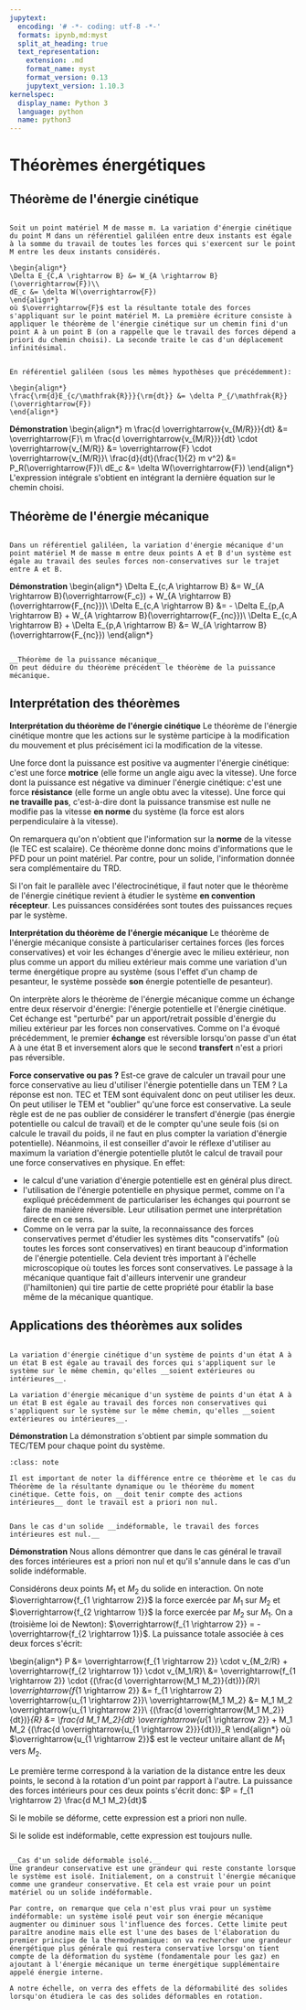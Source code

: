 ```yaml
---
jupytext:
  encoding: '# -*- coding: utf-8 -*-'
  formats: ipynb,md:myst
  split_at_heading: true
  text_representation:
    extension: .md
    format_name: myst
    format_version: 0.13
    jupytext_version: 1.10.3
kernelspec:
  display_name: Python 3
  language: python
  name: python3
---
```

# Théorèmes énergétiques

## Théorème de l'énergie cinétique

````{important} __Fondamental : Théorème de l'énergie cinétique__

Soit un point matériel M de masse m. La variation d'énergie cinétique du point M dans un référentiel galiléen entre deux instants est égale à la somme du travail de toutes les forces qui s'exercent sur le point M entre les deux instants considérés.

\begin{align*}
\Delta E_{C,A \rightarrow B} &= W_{A \rightarrow B} (\overrightarrow{F})\\
dE_c &= \delta W(\overrightarrow{F})
\end{align*}
où $\overrightarrow{F}$ est la résultante totale des forces s'appliquant sur le point matériel M. La première écriture consiste à appliquer le théorème de l'énergie cinétique sur un chemin fini d'un point A à un point B (on a rappelle que le travail des forces dépend a priori du chemin choisi). La seconde traite le cas d'un déplacement infinitésimal.
````

````{important} __Fondamental : Théorème de la puissance cinétique__

En référentiel galiléen (sous les mêmes hypothèses que précédemment):

\begin{align*}
\frac{\rm{d}E_{c/\mathfrak{R}}}{\rm{dt}} &= \delta P_{/\mathfrak{R}}(\overrightarrow{F})
\end{align*}
````

__Démonstration__
\begin{align*}
m \frac{d \overrightarrow{v_{M/R}}}{dt} &= \overrightarrow{F}\\
m \frac{d \overrightarrow{v_{M/R}}}{dt} \cdot \overrightarrow{v_{M/R}} &= \overrightarrow{F} \cdot \overrightarrow{v_{M/R}}\\
\frac{d}{dt}(\frac{1}{2} m v^2) &= P_R(\overrightarrow{F})\\
dE_c &= \delta W(\overrightarrow{F})
\end{align*}
L'expression intégrale s'obtient en intégrant la dernière équation sur le chemin choisi.


## Théorème de l'énergie mécanique

````{important} __Fondamental : Théorème de l'énergie mécanique__

Dans un référentiel galiléen, la variation d'énergie mécanique d'un point matériel M de masse m entre deux points A et B d'un système est égale au travail des seules forces non-conservatives sur le trajet entre A et B.
````


__Démonstration__
\begin{align*}
\Delta E_{c,A \rightarrow B} &= W_{A \rightarrow B}(\overrightarrow{F_c}) + W_{A \rightarrow B}(\overrightarrow{F_{nc}})\\
\Delta E_{c,A \rightarrow B} &= - \Delta E_{p,A \rightarrow B} + W_{A \rightarrow B}(\overrightarrow{F_{nc}})\\
\Delta E_{c,A \rightarrow B} + \Delta E_{p,A \rightarrow B} &= W_{A \rightarrow B}(\overrightarrow{F_{nc}})
\end{align*}
````{dropdown} Remarque

__Théorème de la puissance mécanique__
On peut déduire du théorème précédent le théorème de la puissance mécanique.

````

## Interprétation des théorèmes


__Interprétation du théorème de l'énergie cinétique__
Le théorème de l'énergie cinétique montre que les actions sur le système participe à la modification du mouvement et plus précisément ici la modification de la vitesse.

Une force dont la puissance est positive va augmenter l'énergie cinétique: c'est une force __motrice__ (elle forme un angle aigu avec la vitesse). Une force dont la puissance est négative va diminuer l'énergie cinétique: c'est une force __résistance__ (elle forme un angle obtu avec la vitesse). Une force qui __ne travaille pas__, c'est-à-dire dont la puissance transmise est nulle ne modifie pas la vitesse __en norme__ du système (la force est alors perpendiculaire à la vitesse).

On remarquera qu'on n'obtient que l'information sur la __norme__ de la vitesse (le TEC est scalaire). Ce théorème donne donc moins d'informations que le PFD pour un point matériel. Par contre, pour un solide, l'information donnée sera complémentaire du TRD.

Si l'on fait le parallèle avec l'électrocinétique, il faut noter que le théorème de l'énergie cinétique revient à étudier le système __en convention récepteur__. Les puissances considérées sont toutes des puissances reçues par le système.



__Interprétation du théorème de l'énergie mécanique__
Le théorème de l'énergie mécanique consiste à particulariser certaines forces (les forces conservatives) et voir les échanges d'énergie avec le milieu extérieur, non plus comme un apport du milieu extérieur mais comme une variation d'un terme énergétique propre au système (sous l'effet d'un champ de pesanteur, le système possède __son__ énergie potentielle de pesanteur).

On interprète alors le théorème de l'énergie mécanique comme un échange entre deux réservoir d'énergie: l'énergie potentielle et l'énergie cinétique. Cet échange est "perturbé" par un apport/retrait possible d'énergie du milieu extérieur par les forces non conservatives. Comme on l'a évoqué précédemment, le premier __échange__ est réversible lorsqu'on passe d'un état A à une état B et inversement alors que le second __transfert__ n'est a priori pas réversible.



__Force conservative ou pas ?__
Est-ce grave de calculer un travail pour une force conservative au lieu d'utiliser l'énergie potentielle dans un TEM ? La réponse est non. TEC et TEM sont équivalent donc on peut utiliser les deux. On peut utiliser le TEM et "oublier" qu'une force est conservative. La seule règle est de ne pas oublier de considérer le transfert d'énergie (pas énergie potentielle ou calcul de travail) et de le compter qu'une seule fois (si on calcule le travail du poids, il ne faut en plus compter la variation d'énergie potentielle). Néanmoins, il est conseiller d'avoir le réflexe d'utiliser au maximum la variation d'énergie potentielle plutôt le calcul de travail pour une force conservatives en physique. En effet:

* le calcul d'une variation d'énergie potentielle est en général plus direct.
* l'utilisation de l'énergie potentielle en physique permet, comme on l'a expliqué précédemment de particulariser les échanges qui pourront se faire de manière réversible. Leur utilisation permet une interprétation directe en ce sens.
* Comme on le verra par la suite, la reconnaissance des forces conservatives permet d'étudier les systèmes dits "conservatifs" (où toutes les forces sont conservatives) en tirant beaucoup d'information de l'énergie potentielle. Cela devient très important à l'échelle microscopique où toutes les forces sont conservatives. Le passage à la mécanique quantique fait d'ailleurs intervenir une grandeur (l'hamiltonien) qui tire partie de cette propriété pour établir la base même de la mécanique quantique.


## Applications des théorèmes aux solides

````{important} __Fondamental : Théorème de l'énergie cinétique/mécanique. Cas général.__

La variation d'énergie cinétique d'un système de points d'un état A à un état B est égale au travail des forces qui s'appliquent sur le système sur le même chemin, qu'elles __soient extérieures ou intérieures__.

La variation d'énergie mécanique d'un système de points d'un état A à un état B est égale au travail des forces non conservatives qui s'appliquent sur le système sur le même chemin, qu'elles __soient extérieures ou intérieures__.
````


__Démonstration__
La démonstration s'obtient par simple sommation du TEC/TEM pour chaque point du système.


````{admonition} Attention : Travail des forces intérieures
:class: note

Il est important de noter la différence entre ce théorème et le cas du Théorème de la résultante dynamique ou le théorème du moment cinétique. Cette fois, on __doit tenir compte des actions intérieures__ dont le travail est a priori non nul.

````

````{important} __Fondamental : Théorème de l'énergie cinétique/mécanique. Cas d'un solide indéformable.__

Dans le cas d'un solide __indéformable, le travail des forces intérieures est nul.__
````


__Démonstration__
Nous allons démontrer que dans le cas général le travail des forces intérieures est a priori non nul et qu'il s'annule dans le cas d'un solide indéformable.

Considérons deux points $M_1$ et $M_2$ du solide en interaction. On note $\overrightarrow{f_{1 \rightarrow 2}}$ la force exercée par $M_1$ sur $M_2$ et $\overrightarrow{f_{2 \rightarrow 1}}$ la force exercée par $M_2$ sur $M_1$. On a (troisième loi de Newton): $\overrightarrow{f_{1 \rightarrow 2}} = -\overrightarrow{f_{2 \rightarrow 1}}$. La puissance totale associée à ces deux forces s'écrit:

\begin{align*}
P &= \overrightarrow{f_{1 \rightarrow 2}} \cdot v_{M_2/R} + \overrightarrow{f_{2 \rightarrow 1}} \cdot v_{M_1/R}\\
&= \overrightarrow{f_{1 \rightarrow 2}} \cdot {(\frac{d \overrightarrow{M_1 M_2}}{dt})}_{R}\\
\overrightarrow{f_{1 \rightarrow 2}} &= f_{1 \rightarrow 2} \overrightarrow{u_{1 \rightarrow 2}}\\
\overrightarrow{M_1 M_2} &= M_1 M_2 \overrightarrow{u_{1 \rightarrow 2}}\\
{(\frac{d \overrightarrow{M_1 M_2}}{dt})}_{R} &= \frac{d M_1 M_2}{dt} \overrightarrow{u_{1 \rightarrow 2}} + M_1 M_2 {(\frac{d \overrightarrow{u_{1 \rightarrow 2}}}{dt})}_R
\end{align*}
où $\overrightarrow{u_{1 \rightarrow 2}}$ est le vecteur unitaire allant de $M_1$ vers $M_2$.

Le première terme correspond à la variation de la distance entre les deux points, le second à la rotation d'un point par rapport à l'autre. La puissance des forces intérieurs pour ces deux points s'écrit donc: $P = f_{1 \rightarrow 2} \frac{d M_1 M_2}{dt}$

Si le mobile se déforme, cette expression est a priori non nulle.

Si le solide est indéformable, cette expression est toujours nulle.


````{dropdown} Remarque

__Cas d'un solide déformable isolé.__
Une grandeur conservative est une grandeur qui reste constante lorsque le système est isolé. Initialement, on a construit l'énergie mécanique comme une grandeur conservative. Et cela est vraie pour un point matériel ou un solide indéformable.

Par contre, on remarque que cela n'est plus vrai pour un système indéformable: un système isolé peut voir son énergie mécanique augmenter ou diminuer sous l'influence des forces. Cette limite peut paraître anodine mais elle est l'une des bases de l'élaboration du premier principe de la thermodynamique: on va rechercher une grandeur énergétique plus générale qui restera conservative lorsqu'on tient compte de la déformation du système (fondamentale pour les gaz) en ajoutant à l'énergie mécanique un terme énergétique supplémentaire appelé énergie interne.

A notre échelle, on verra des effets de la déformabilité des solides lorsqu'on étudiera le cas des solides déformables en rotation.

````

